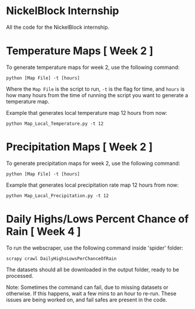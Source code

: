 # NickelBlock Internship
All the code for the NickelBlock internship.

Temperature Maps [ Week 2 ]
==
To generate temperature maps for week 2, use the following command:

```
python [Map File] -t [hours]
```

Where the `Map File` is the script to run, `-t` is the flag for time, and `hours` is how many hours from the time of 
running the script you want to generate a temperature map.

Example that generates local temperature map 12 hours from now:

```
python Map_Local_Temperature.py -t 12
```

Precipitation Maps [ Week 2 ]
==
To generate precipitation maps for week 2, use the following command:

```
python [Map File] -t [hours]
```

Example that generates local precipitation rate map 12 hours from now:

```
python Map_Local_Precipitation.py -t 12
```


Daily Highs/Lows Percent Chance of Rain [ Week 4 ]
==
To run the webscraper, use the following command inside 'spider' folder:

```
scrapy crawl DailyHighsLowsPerChanceOfRain
```

The datasets should all be downloaded in the output folder, ready to be processed.

Note: Sometimes the command can fail, due to missing datasets or otherwise. If this happens, wait a few mins to an hour to re-run.
These issues are being worked on, and fail safes are present in the code.
